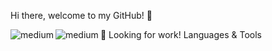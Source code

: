 Hi there, welcome to my GitHub! 👋

<img align="left" alt="medium" src="https://img.shields.io/badge/LinkedIn-0077B5?style=for-the-badge&logo=linkedin&logoColor=white" />


🏢 Looking for work!
Languages & Tools
<img align="left" alt="medium" src="https://img.shields.io/badge/HTML-239120?style=for-the-badge&logo=html5&logoColor=white" />



<!--
**Orenjiku/Orenjiku** is a ✨ _special_ ✨ repository because its `README.md` (this file) appears on your GitHub profile.

Here are some ideas to get you started:

- 🔭 I’m currently working on ...
- 🌱 I’m currently learning ...
- 👯 I’m looking to collaborate on ...
- 🤔 I’m looking for help with ...
- 💬 Ask me about ...
- 📫 How to reach me: ...
- 😄 Pronouns: ...
- ⚡ Fun fact: ...
-->
